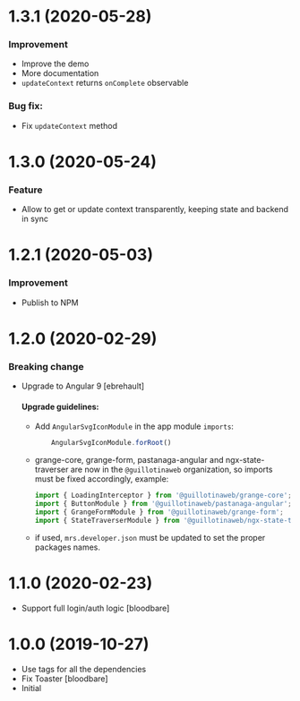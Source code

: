 # 1.3.1 (2020-05-28)

### Improvement
- Improve the demo
- More documentation
- `updateContext` returns `onComplete` observable

### Bug fix:
- Fix `updateContext` method

# 1.3.0 (2020-05-24)

### Feature
- Allow to get or update context transparently, keeping state and backend in sync

# 1.2.1 (2020-05-03)

### Improvement
- Publish to NPM

# 1.2.0 (2020-02-29)

### Breaking change
- Upgrade to Angular 9 [ebrehault]
    
    #### Upgrade guidelines:
        
    - Add `AngularSvgIconModule` in the app module `imports`:

        ```typescript
            AngularSvgIconModule.forRoot()
        ```
    - grange-core, grange-form, pastanaga-angular and ngx-state-traverser are now in the `@guillotinaweb` organization, so imports must be fixed accordingly, example:

        ```typescript
        import { LoadingInterceptor } from '@guillotinaweb/grange-core';
        import { ButtonModule } from '@guillotinaweb/pastanaga-angular';
        import { GrangeFormModule } from '@guillotinaweb/grange-form';
        import { StateTraverserModule } from '@guillotinaweb/ngx-state-traverser';
        ```
    - if used, `mrs.developer.json` must be updated to set the proper packages names.

# 1.1.0 (2020-02-23)

- Support full login/auth logic [bloodbare]

# 1.0.0 (2019-10-27)

- Use tags for all the dependencies
- Fix Toaster [bloodbare]
- Initial
